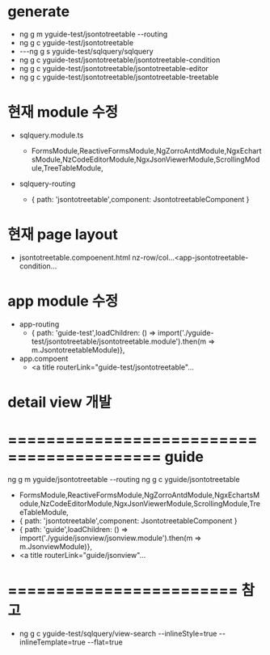 # generate
- ng g m yguide-test/jsontotreetable --routing
- ng g c yguide-test/jsontotreetable
- ---ng g s yguide-test/sqlquery/sqlquery
- ng g c yguide-test/jsontotreetable/jsontotreetable-condition
- ng g c yguide-test/jsontotreetable/jsontotreetable-editor
- ng g c yguide-test/jsontotreetable/jsontotreetable-treetable

# 현재 module 수정
- sqlquery.module.ts	
  - FormsModule,ReactiveFormsModule,NgZorroAntdModule,NgxEchartsModule,NzCodeEditorModule,NgxJsonViewerModule,ScrollingModule,TreeTableModule,

- sqlquery-routing
  - { path: 'jsontotreetable',component: JsontotreetableComponent }

# 현재 page layout 
- jsontotreetable.compoenent.html
	nz-row/col...<app-jsontotreetable-condition...

# app module 수정
- app-routing
  - { path: 'guide-test',loadChildren: () => import('./yguide-test/jsontotreetable/jsontotreetable.module').then(m => m.JsontotreetableModule)},
- app.compoent
  - <a title routerLink="guide-test/jsontotreetable"...

# detail view 개발




# ========================================== guide
ng g m yguide/jsontotreetable --routing
ng g c yguide/jsontotreetable
  - FormsModule,ReactiveFormsModule,NgZorroAntdModule,NgxEchartsModule,NzCodeEditorModule,NgxJsonViewerModule,ScrollingModule,TreeTableModule,
  - { path: 'jsontotreetable',component: JsontotreetableComponent }
  - { path: 'guide',loadChildren: () => import('./yguide/jsonview/jsonview.module').then(m => m.JsonviewModule)},
  - <a title routerLink="guide/jsonview"...



# ======================== 참고
- ng g c yguide-test/sqlquery/view-search --inlineStyle=true --inlineTemplate=true --flat=true



